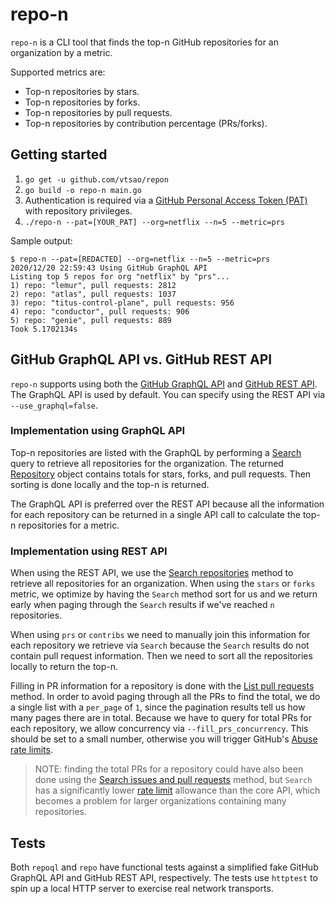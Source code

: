 # repo-n

`repo-n` is a CLI tool that finds the top-n GitHub repositories for an
organization by a metric.

Supported metrics are:

*   Top-n repositories by stars.
*   Top-n repositories by forks.
*   Top-n repositories by pull requests.
*   Top-n repositories by contribution percentage (PRs/forks).

## Getting started

1. `go get -u github.com/vtsao/repon`
1. `go build -o repo-n main.go`
1. Authentication is required via a [GitHub Personal Access Token
   (PAT)](https://docs.github.com/en/free-pro-team@latest/github/authenticating-to-github/creating-a-personal-access-token)
   with repository privileges.
1. `./repo-n --pat=[YOUR_PAT] --org=netflix --n=5 --metric=prs`

Sample output:

```shell
$ repo-n --pat=[REDACTED] --org=netflix --n=5 --metric=prs
2020/12/20 22:59:43 Using GitHub GraphQL API
Listing top 5 repos for org "netflix" by "prs"...
1) repo: "lemur", pull requests: 2812
2) repo: "atlas", pull requests: 1037
3) repo: "titus-control-plane", pull requests: 956
4) repo: "conductor", pull requests: 906
5) repo: "genie", pull requests: 889
Took 5.1702134s
```

## GitHub GraphQL API vs. GitHub REST API

`repo-n` supports using both the [GitHub GraphQL
API](https://docs.github.com/en/free-pro-team@latest/graphql) and [GitHub REST
API](https://docs.github.com/en/free-pro-team@latest/rest). The GraphQL API is
used by default. You can specify using the REST API via `--use_graphql=false`.

### Implementation using GraphQL API

Top-n repositories are listed with the GraphQL by performing a
[Search](https://docs.github.com/en/free-pro-team@latest/graphql/reference/queries#searchresultitemconnection)
query to retrieve all repositories for the organization. The returned
[Repository](https://docs.github.com/en/free-pro-team@latest/graphql/reference/objects#repository)
object contains totals for stars, forks, and pull requests. Then sorting is done
locally and the top-n is returned.

The GraphQL API is preferred over the REST API because all the information for
each repository can be returned in a single API call to calculate the top-n
repositories for a metric.

### Implementation using REST API

When using the REST API, we use the [Search
repositories](https://docs.github.com/en/free-pro-team@latest/rest/reference/search#search-repositories)
method to retrieve all repositories for an organization. When using the `stars`
or `forks` metric, we optimize by having the `Search` method sort for us and we
return early when paging through the `Search` results if we've reached `n`
repositories.

When using `prs` or `contribs` we need to manually join this information for
each repository we retrieve via `Search` because the `Search` results do not
contain pull request information. Then we need to sort all the repositories
locally to return the top-n.

Filling in PR information for a repository is done with the [List pull
requests](https://docs.github.com/en/free-pro-team@latest/rest/reference/pulls#list-pull-requests)
method. In order to avoid paging through all the PRs to find the total, we do a
single list with a `per_page` of `1`, since the pagination results tell us how
many pages there are in total. Because we have to query for total PRs for each
repository, we allow concurrency via `--fill_prs_concurrency`. This should be
set to a small number, otherwise you will trigger GitHub's [Abuse rate
limits](https://docs.github.com/en/free-pro-team@latest/rest/overview/resources-in-the-rest-api#abuse-rate-limits).

> NOTE: finding the total PRs for a repository could have also been done using
> the [Search issues and pull requests](https://docs.github.com/en/free-pro-team@latest/rest/reference/search#search-issues-and-pull-requests)
> method, but `Search` has a significantly lower [rate
> limit](https://docs.github.com/en/free-pro-team@latest/rest/overview/resources-in-the-rest-api#rate-limiting)
> allowance than the core API, which becomes a problem for larger organizations
> containing many repositories.

## Tests

Both `repoql` and `repo` have functional tests against a simplified fake GitHub
GraphQL API and GitHub REST API, respectively. The tests use `httptest` to spin
up a local HTTP server to exercise real network transports.
